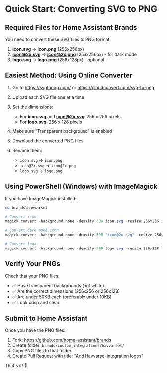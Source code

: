 # Quick Start: Converting SVG to PNG

## Required Files for Home Assistant Brands

You need to convert these SVG files to PNG format:

1. **icon.svg** → **icon.png** (256x256px)
2. **icon@2x.svg** → **icon@2x.png** (256x256px) - for dark mode
3. **logo.svg** → **logo.png** (256x128px) - optional

## Easiest Method: Using Online Converter

1. Go to https://svgtopng.com/ or https://cloudconvert.com/svg-to-png

2. Upload each SVG file one at a time

3. Set the dimensions:
   - For **icon.svg** and **icon@2x.svg**: 256 x 256 pixels
   - For **logo.svg**: 256 x 128 pixels

4. Make sure "Transparent background" is enabled

5. Download the converted PNG files

6. Rename them:
   - `icon.svg` → `icon.png`
   - `icon@2x.svg` → `icon@2x.png`
   - `logo.svg` → `logo.png`

## Using PowerShell (Windows) with ImageMagick

If you have ImageMagick installed:

```powershell
cd brands\havvarsel

# Convert icon
magick convert -background none -density 300 icon.svg -resize 256x256 icon.png

# Convert dark mode icon
magick convert -background none -density 300 "icon@2x.svg" -resize 256x256 "icon@2x.png"

# Convert logo
magick convert -background none -density 300 logo.svg -resize 256x128 logo.png
```

## Verify Your PNGs

Check that your PNG files:
- ✅ Have transparent backgrounds (not white)
- ✅ Are the correct dimensions (256x256 or 256x128)
- ✅ Are under 50KB each (preferably under 10KB)
- ✅ Look crisp and clear

## Submit to Home Assistant

Once you have the PNG files:

1. Fork: https://github.com/home-assistant/brands
2. Create folder: `brands/custom_integrations/havvarsel/`
3. Copy PNG files to that folder
4. Create Pull Request with title: "Add Havvarsel integration logos"

That's it! 🎉
